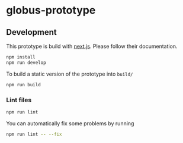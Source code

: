 # globus-prototype

## Development

This prototype is build with [next.js](https://github.com/zeit/next.js#how-to-use). Please follow their documentation.

```bash
npm install
npm run develop
```

To build a static version of the prototype into `build/`

```bash
npm run build
```

### Lint files

```bash
npm run lint
```

You can automatically fix some problems by running

```bash
npm run lint -- --fix
```
